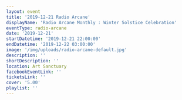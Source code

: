 ```yaml
---
layout: event
title: '2019-12-21 Radio Arcane'
displayName: 'Radio Arcane Monthly : Winter Solstice Celebration'
eventType: radio-arcane
date: '2019-12-21'
startDatetime: '2019-12-21 22:00:00'
endDatetime: '2019-12-22 03:00:00'
image: '/img/uploads/radio-arcane-default.jpg'
description: ''
shortDescription: ''
location: Art Sanctuary
facebookEventLink: ''
ticketsLink: ''
cover: '5.00'
playlist: ''
---
```

